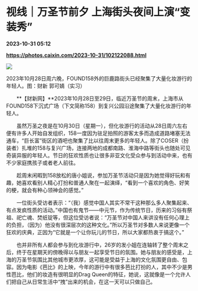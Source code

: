 # 视线｜万圣节前夕 上海街头夜间上演“变装秀”

**2023-10-31 05:12**

**https://photos.caixin.com/2023-10-31/102122088.html**

![](https://img.caixin.com/2023-10-31/169872228288377_840_560.jpg)

2023年10月28日周六晚，FOUND158外的巨鹿路街头已经聚集了大量化妆游行的年轻人。图：财新 郭可婧（实习）

  

　　**【财新网】**2023年10月28日至29日，临近万圣节的周末，上海市从FOUND158下沉式广场（下文简称158）到复兴公园沿途聚集了大量化妆游行的年轻人。

　　虽然万圣之夜是在10月30日（星期一），但化妆游行的活动从28日周六左右便有许多人开始自发组织，158一度因为驻足拍照的游客太多而造成道路堵塞无法通车，“巨长富”街区的酒吧也聚集了比以往周末更多的年轻人。除了COSER（扮装者）扎堆的158与复兴广场，连接两地的成都南路、淮海中路等街头也随处可见奇装异服的年轻人。节日的狂欢性质也让很多非亚文化受众参与到活动中来，也有不少家庭携孩子或者老人前往。

　　趁周末闲暇到158放松的唐小姐说，参加万圣节活动只是因为她觉得好玩和有趣，她喜欢看别人精心打扮和普通人聚在一起演绎，“看到一个喜欢的角色、好笑的梗，就会有种心领神会的感觉。”

　　一位街头受访者表示：“（我）感觉中国人其实不常干这种那么多人聚集起来、有点发疯性质的活动。”中国也有鬼节——中元节，作为传统节日，历来的习俗有祭祖、祀亡魂、焚纸锭等，但这位受访者说：“万圣节对中国人来讲没有任何心理上的负担，（因为）他没有很深层次的这种文化。”所以万圣节对多数人来说更像一个狂欢的庆典，正因为“它就是一个让你玩儿的节日，所以大家都热衷于搞这个。”

　　也并非所有人都会参与到化妆游行中，26岁的发小姐在连轴转了整个周末之后，终于在星期天的傍晚得以与朋友一起享受节日的氛围。她与朋友的感受是，上海的万圣节氛围比其他城市更浓厚，这可能是受益于上海的文化氛围更自由、包容。因为电影《芭比》的上映，今年的游行中有很多芭比打扮的人，其中不少是男性芭比，他们的妆造有很明显的Drag Queen的特征，她说，这就像是一个允许人们把自己从日常生活中“拽”出来的机会，在这一天可以只做自己。